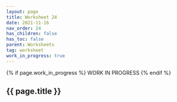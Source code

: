 ```yaml
---
layout: page
title: Worksheet 24
date: 2021-11-16
nav_order: 24
has_children: false
has_toc: false
parent: Worksheets
tag: worksheet
work_in_progress: true
---
```


{% if page.work_in_progress %}
    WORK IN PROGRESS
{% endif %}

## {{ page.title }}